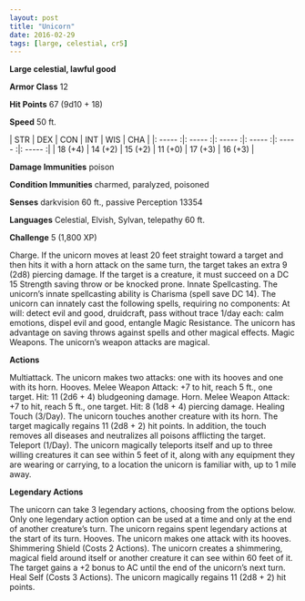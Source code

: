 ```yaml
---
layout: post
title: "Unicorn"
date: 2016-02-29
tags: [large, celestial, cr5]
---
```


**Large celestial, lawful good**

**Armor Class** 12

**Hit Points** 67 (9d10 + 18)

**Speed** 50 ft.

|   STR   |   DEX   |   CON   |   INT   |   WIS   |   CHA   |
|: ----- :|: ----- :|: ----- :|: ----- :|: ----- :|: ----- :|
| 18 (+4) | 14 (+2) | 15 (+2) | 11 (+0) | 17 (+3) | 16 (+3) |

**Damage Immunities** poison 

**Condition Immunities** charmed, paralyzed, poisoned 

**Senses** darkvision 60 ft., passive Perception 13354 

**Languages** Celestial, Elvish, Sylvan, telepathy 60 ft. 

**Challenge** 5 (1,800 XP)

 Charge. If the unicorn moves at least 20 feet straight toward a target and then hits it with a horn attack on the same turn, the target takes an extra 9 (2d8) piercing damage. If the target is a creature, it must succeed on a DC 15 Strength saving throw or be knocked prone. Innate Spellcasting. The unicorn’s innate spellcasting ability is Charisma (spell save DC 14). The unicorn can innately cast the following spells, requiring no components: At will: detect evil and good, druidcraft, pass without trace 1/day each: calm emotions, dispel evil and good, entangle Magic Resistance. The unicorn has advantage on saving throws against spells and other magical effects. Magic Weapons. The unicorn’s weapon attacks are magical. 

**Actions** 

Multiattack. The unicorn makes two attacks: one with its hooves and one with its horn. Hooves. Melee Weapon Attack: +7 to hit, reach 5 ft., one target. Hit: 11 (2d6 + 4) bludgeoning damage. Horn. Melee Weapon Attack: +7 to hit, reach 5 ft., one target. Hit: 8 (1d8 + 4) piercing damage. Healing Touch (3/Day). The unicorn touches another creature with its horn. The target magically regains 11 (2d8 + 2) hit points. In addition, the touch removes all diseases and neutralizes all poisons afflicting the target. Teleport (1/Day). The unicorn magically teleports itself and up to three willing creatures it can see within 5 feet of it, along with any equipment they are wearing or carrying, to a location the unicorn is familiar with, up to 1 mile away. 

**Legendary Actions**

The unicorn can take 3 legendary actions, choosing from the options below. Only one legendary action option can be used at a time and only at the end of another creature’s turn. The unicorn regains spent legendary actions at the start of its turn. Hooves. The unicorn makes one attack with its hooves. Shimmering Shield (Costs 2 Actions). The unicorn creates a shimmering, magical field around itself or another creature it can see within 60 feet of it. The target gains a +2 bonus to AC until the end of the unicorn’s next turn. Heal Self (Costs 3 Actions). The unicorn magically regains 11 (2d8 + 2) hit points.